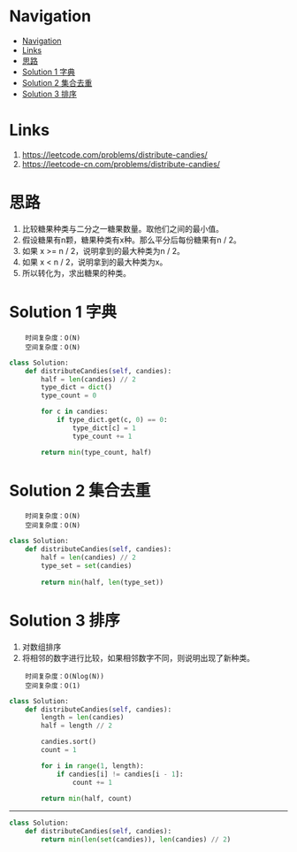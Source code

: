 # Navigation
- [Navigation](#navigation)
- [Links](#links)
- [思路](#%e6%80%9d%e8%b7%af)
- [Solution 1 字典](#solution-1-%e5%ad%97%e5%85%b8)
- [Solution 2 集合去重](#solution-2-%e9%9b%86%e5%90%88%e5%8e%bb%e9%87%8d)
- [Solution 3 排序](#solution-3-%e6%8e%92%e5%ba%8f)

# Links
1. https://leetcode.com/problems/distribute-candies/
2. https://leetcode-cn.com/problems/distribute-candies/


# 思路
1. 比较糖果种类与二分之一糖果数量。取他们之间的最小值。
2. 假设糖果有n颗，糖果种类有x种。那么平分后每份糖果有n / 2。
3. 如果 x >= n / 2，说明拿到的最大种类为n / 2。
4. 如果 x < n / 2，说明拿到的最大种类为x。
5. 所以转化为，求出糖果的种类。
   

# Solution 1 字典
```
    时间复杂度：O(N)
    空间复杂度：O(N)
```
```python
class Solution:
    def distributeCandies(self, candies):
        half = len(candies) // 2
        type_dict = dict()
        type_count = 0

        for c in candies:
            if type_dict.get(c, 0) == 0:
                type_dict[c] = 1
                type_count += 1

        return min(type_count, half)
```

# Solution 2 集合去重
```
    时间复杂度：O(N)
    空间复杂度：O(N)
```
```python
class Solution:
    def distributeCandies(self, candies):
        half = len(candies) // 2
        type_set = set(candies)
        
        return min(half, len(type_set))
```

# Solution 3 排序
1. 对数组排序
2. 将相邻的数字进行比较，如果相邻数字不同，则说明出现了新种类。

```
    时间复杂度：O(Nlog(N))
    空间复杂度：O(1)
```
```python
class Solution:
    def distributeCandies(self, candies):
        length = len(candies)
        half = length // 2

        candies.sort()
        count = 1 

        for i in range(1, length):
            if candies[i] != candies[i - 1]:
                count += 1
        
        return min(half, count)
```
---
```python
class Solution:
    def distributeCandies(self, candies):
        return min(len(set(candies)), len(candies) // 2)
```